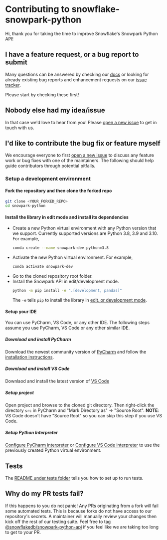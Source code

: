 # Contributing to snowflake-snowpark-python

Hi, thank you for taking the time to improve Snowflake's Snowpark Python API!

## I have a feature request, or a bug report to submit

Many questions can be answered by checking our [docs](https://docs.snowflake.com/) or looking for already existing bug reports and enhancement requests on our [issue tracker](https://github.com/snowflakedb/snowpark-python/issues).

Please start by checking these first!

## Nobody else had my idea/issue

In that case we'd love to hear from you!
Please [open a new issue](https://github.com/snowflakedb/snowpark-python/issues/new/choose) to get in touch with us.

## I'd like to contribute the bug fix or feature myself

We encourage everyone to first [open a new issue](https://github.com/snowflakedb/snowpark-python/issues/new/choose) to discuss any feature work or bug fixes with one of the maintainers.
The following should help guide contributors through potential pitfalls.

### Setup a development environment

#### Fork the repository and then clone the forked repo

```bash
git clone <YOUR_FORKED_REPO>
cd snowpark-python
```

#### Install the library in edit mode and install its dependencies
- Create a new Python virtual environment with any Python version that we support. Currently supported versions are Python 3.8, 3.9 and 3.10. For example,
  ```bash
  conda create --name snowpark-dev python=3.8
  ```
- Activate the new Python virtual environment. For example,
  ```bash
  conda activate snowpark-dev
  ```
- Go to the cloned repository root folder.
- Install the Snowpark API in edit/development mode.
    ```bash
    python -m pip install -e ".[development, pandas]"
    ```
  The `-e` tells `pip` to install the library in [edit, or development mode](https://pip.pypa.io/en/stable/cli/pip_install/#editable-installs).

#### Setup your IDE
You can use PyCharm, VS Code, or any other IDE.
The following steps assume you use PyCharm, VS Code or any other similar IDE.
##### Download and install PyCharm
Download the newest community version of [PyCharm](https://www.jetbrains.com/pycharm/download/)
and follow the [installation instructions](https://www.jetbrains.com/help/pycharm/installation-guide.html).
##### Download and install VS Code
Downlaod and install the latest version of [VS Code](https://code.visualstudio.com/download)

##### Setup project
Open project and browse to the cloned git directory. Then right-click the directory `src` in PyCharm
and "Mark Directory as" -> "Source Root". **NOTE**: VS Code doesn't have "Source Root" so you can skip this step if you use VS Code.

##### Setup Python Interpreter
[Configure PyCharm interpreter][config pycharm interpreter] or [Configure VS Code interpreter][config vscode interpreter] to use the previously created Python virtual environment.

## Tests
The [README under tests folder](tests/README.md) tells you how to set up to run tests.

## Why do my PR tests fail?
If this happens to you do not panic! Any PRs originating from a fork will fail some automated tests. This is because
forks do not have access to our repository's secrets. A maintainer will manually review your changes then kick off
the rest of our testing suite. Feel free to tag [@snowflakedb/snowpark-python-api](https://github.com/orgs/snowflakedb/teams/snowpark-python-api)
if you feel like we are taking too long to get to your PR.

[config pycharm interpreter]: https://www.jetbrains.com/help/pycharm/configuring-python-interpreter.html
[config vscode interpreter]: https://code.visualstudio.com/docs/python/environments#_manually-specify-an-interpreter
